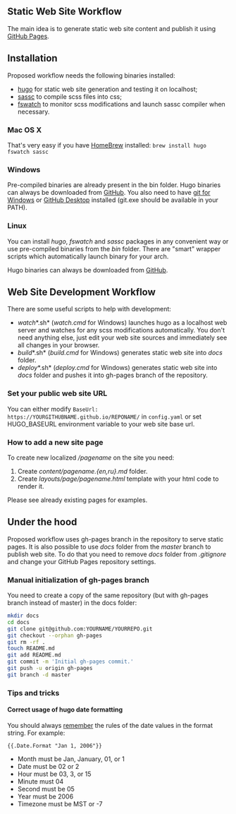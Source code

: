 ## Static Web Site Workflow
The main idea is to generate static web site content and publish it using [GitHub Pages](https://pages.github.com/).

## Installation
Proposed workflow needs the following binaries installed:
- [hugo](https://gohugo.io/) for static web site generation and testing it on localhost;
- [sassc](https://github.com/sass/sassc) to compile scss files into css;
- [fswatch](http://emcrisostomo.github.io/fswatch/) to monitor scss modifications and launch sassc compiler when necessary.

### Mac OS X
That's very easy if you have [HomeBrew](http://brew.sh/) installed:
`brew install hugo fswatch sassc`

### Windows
Pre-compiled binaries are already present in the bin folder. Hugo binaries can always be downloaded from [GitHub][Hugo Releases].
You also need to have [git for Windows](https://git-scm.com/download/win) or [GitHub Desktop](https://desktop.github.com/) installed (git.exe should be available in your PATH).

### Linux
You can install *hugo*, *fswatch* and *sassc* packages in any convenient way or use pre-compiled binaries from the *bin* folder.
There are "smart" wrapper scripts which automatically launch binary for your arch.

Hugo binaries can always be downloaded from [GitHub][Hugo Releases].

## Web Site Development Workflow
There are some useful scripts to help with development:
- *watch**.sh* (*watch.cmd* for Windows) launches hugo as a localhost web server and watches for any scss modifications automatically.
You don't need anything else, just edit your web site sources and immediately see all changes in your browser.
- *build**.sh* (*build.cmd* for Windows) generates static web site into *docs* folder.
- *deploy**.sh* (*deploy.cmd* for Windows) generates static web site into *docs* folder and pushes it into gh-pages branch of the repository.

### Set your public web site URL
You can either modify `BaseUrl: https://YOURGITHUBNAME.github.io/REPONAME/` in `config.yaml` or set HUGO_BASEURL environment variable to your web site base url.

### How to add a new site page
To create new localized */pagename* on the site you need:
1. Create *content/pagename.{en,ru}.md* folder.
2. Create *layouts/page/pagename.html* template with your html code to render it.

Please see already existing pages for examples.

## Under the hood
Proposed workflow uses gh-pages branch in the repository to serve static pages. It is also possible to use *docs* folder from the *master* branch to publish web site. To do that you need to remove *docs* folder from *.gitignore* and change your GitHub Pages repository settings.

### Manual initialization of gh-pages branch
You need to create a copy of the same repository (but with gh-pages branch instead of master) in the docs folder:
```bash
mkdir docs
cd docs
git clone git@github.com:YOURNAME/YOURREPO.git
git checkout --orphan gh-pages
git rm -rf .
touch README.md
git add README.md
git commit -m 'Initial gh-pages commit.'
git push -u origin gh-pages
git branch -d master
```

### Tips and tricks
#### Correct usage of hugo date formatting
You should always [remember](https://www.madboa.com/blog/2016/08/24/hugo-dateformat/) the rules of the date values in the format string. For example:
```
{{.Date.Format "Jan 1, 2006"}}
```
- Month must be Jan, January, 01, or 1
- Date must be 02 or 2
- Hour must be 03, 3, or 15
- Minute must 04
- Second must be 05
- Year must be 2006
- Timezone must be MST or -7

[Hugo Releases]: https://github.com/spf13/hugo/releases/latest

